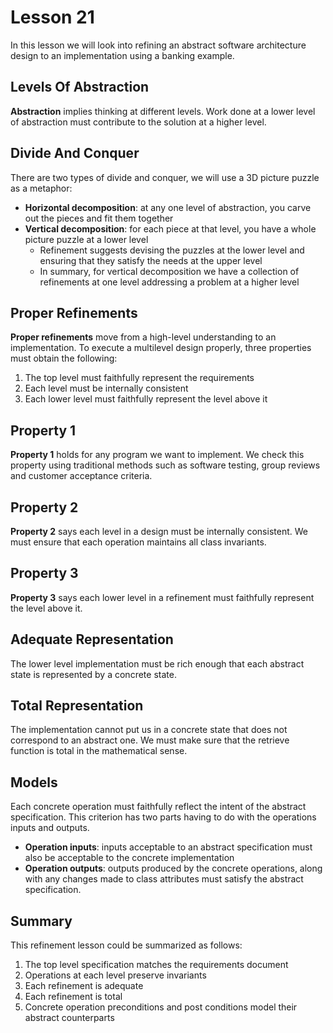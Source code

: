 # Lesson 21

In this lesson we will look into refining an abstract software architecture design to an implementation using a banking example.

## Levels Of Abstraction

**Abstraction** implies thinking at different levels. Work done at a lower level of abstraction must contribute to the solution at a higher level.

## Divide And Conquer

There are two types of divide and conquer, we will use a 3D picture puzzle as a metaphor:

- **Horizontal decomposition**: at any one level of abstraction, you carve out the pieces and fit them together
- **Vertical decomposition**: for each piece at that level, you have a whole picture puzzle at a lower level
  - Refinement suggests devising the puzzles at the lower level and ensuring that they satisfy the needs at the upper level
  - In summary, for vertical decomposition we have a collection of refinements at one level addressing a problem at a higher level

## Proper Refinements

**Proper refinements** move from a high-level understanding to an implementation. To execute a multilevel design properly, three properties must obtain the following:

1. The top level must faithfully represent the requirements
2. Each level must be internally consistent
3. Each lower level must faithfully represent the level above it

## Property 1

**Property 1** holds for any program we want to implement. We check this property using traditional methods such as software testing, group reviews and customer acceptance criteria.

## Property 2

**Property 2** says each level in a design must be internally consistent. We must ensure that each operation maintains all class invariants.

## Property 3

**Property 3** says each lower level in a refinement must faithfully represent the level above it.

## Adequate Representation

The lower level implementation must be rich enough that each abstract state is represented by a concrete state.

## Total Representation

The implementation cannot put us in a concrete state that does not correspond to an abstract one. We must make sure that the retrieve function is total in the mathematical sense.

## Models

Each concrete operation must faithfully reflect the intent of the abstract specification. This criterion has two parts having to do with the operations inputs and outputs.

- **Operation inputs**: inputs acceptable to an abstract specification must also be acceptable to the concrete implementation
- **Operation outputs**: outputs produced by the concrete operations, along with any changes made to class attributes must satisfy the abstract specification.

## Summary

This refinement lesson could be summarized as follows:

1. The top level specification matches the requirements document
2. Operations at each level preserve invariants
3. Each refinement is adequate
4. Each refinement is total
5. Concrete operation preconditions and post conditions model their abstract counterparts
